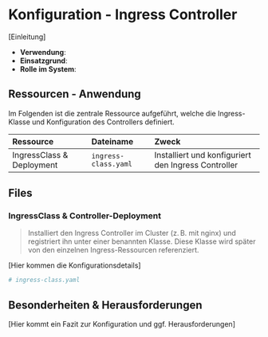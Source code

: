# Konfiguration - Ingress Controller
[Einleitung]

- **Verwendung**:
- **Einsatzgrund**:
- **Rolle im System**:

## Ressourcen - Anwendung
Im Folgenden ist die zentrale Ressource aufgeführt, welche die Ingress-Klasse und Konfiguration des Controllers definiert.

| Ressource | Dateiname | Zweck |
| :-- | :-- | :-- |
| IngressClass & Deployment | `ingress-class.yaml` | Installiert und konfiguriert den Ingress Controller |

## Files
### IngressClass & Controller-Deployment
>Installiert den Ingress Controller im Cluster (z. B. mit nginx) und registriert ihn unter einer benannten Klasse. Diese Klasse wird später von den einzelnen Ingress-Ressourcen referenziert.

[Hier kommen die Konfigurationsdetails]
```yaml
# ingress-class.yaml
```

## Besonderheiten & Herausforderungen
[Hier kommt ein Fazit zur Konfiguration und ggf. Herausforderungen]

